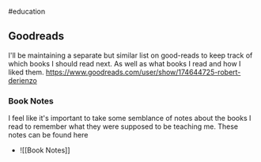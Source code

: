 #education
## Goodreads
I'll be maintaining a separate but similar list on good-reads to keep track of which books I should read next. As well as what books I read and how I liked them. https://www.goodreads.com/user/show/174644725-robert-derienzo


### Book Notes
I feel like it's important to take some semblance of notes about the books I read to remember what they were supposed to be teaching me. These notes can be found here
- ![[Book Notes]]
